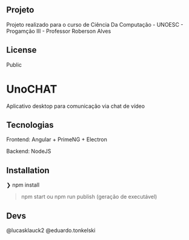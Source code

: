 ## Projeto
Projeto realizado para o curso de Ciência Da Computação - UNOESC - Progamção III - Professor Roberson Alves

## License
Public
# UnoCHAT

Aplicativo desktop para comunicação via chat de vídeo

## Tecnologias
Frontend: Angular + PrimeNG + Electron

Backend: NodeJS

## Installation

❯ npm install

> npm start ou npm run publish (geração de executável)

## Devs
@lucasklauck2
@eduardo.tonkelski
